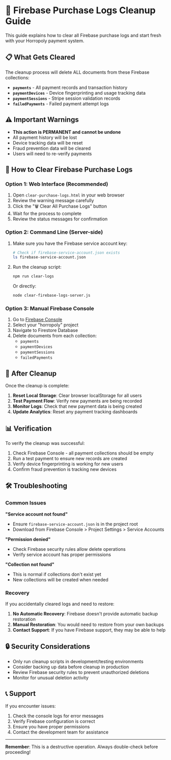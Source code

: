 # 🧹 Firebase Purchase Logs Cleanup Guide

This guide explains how to clear all Firebase purchase logs and start fresh with your Horropoly payment system.

## 📋 What Gets Cleared

The cleanup process will delete ALL documents from these Firebase collections:

- **`payments`** - All payment records and transaction history
- **`paymentDevices`** - Device fingerprinting and usage tracking data
- **`paymentSessions`** - Stripe session validation records
- **`failedPayments`** - Failed payment attempt logs

## ⚠️ Important Warnings

- **This action is PERMANENT and cannot be undone**
- All payment history will be lost
- Device tracking data will be reset
- Fraud prevention data will be cleared
- Users will need to re-verify payments

## 🚀 How to Clear Firebase Purchase Logs

### Option 1: Web Interface (Recommended)

1. Open `clear-purchase-logs.html` in your web browser
2. Review the warning message carefully
3. Click the "🗑️ Clear All Purchase Logs" button
4. Wait for the process to complete
5. Review the status messages for confirmation

### Option 2: Command Line (Server-side)

1. Make sure you have the Firebase service account key:
   ```bash
   # Check if firebase-service-account.json exists
   ls firebase-service-account.json
   ```

2. Run the cleanup script:
   ```bash
   npm run clear-logs
   ```

   Or directly:
   ```bash
   node clear-firebase-logs-server.js
   ```

### Option 3: Manual Firebase Console

1. Go to [Firebase Console](https://console.firebase.google.com)
2. Select your "horropoly" project
3. Navigate to Firestore Database
4. Delete documents from each collection:
   - `payments`
   - `paymentDevices`
   - `paymentSessions`
   - `failedPayments`

## 🔄 After Cleanup

Once the cleanup is complete:

1. **Reset Local Storage**: Clear browser localStorage for all users
2. **Test Payment Flow**: Verify new payments are being recorded
3. **Monitor Logs**: Check that new payment data is being created
4. **Update Analytics**: Reset any payment tracking dashboards

## 📊 Verification

To verify the cleanup was successful:

1. Check Firebase Console - all payment collections should be empty
2. Run a test payment to ensure new records are created
3. Verify device fingerprinting is working for new users
4. Confirm fraud prevention is tracking new devices

## 🛠️ Troubleshooting

### Common Issues

**"Service account not found"**
- Ensure `firebase-service-account.json` is in the project root
- Download from Firebase Console > Project Settings > Service Accounts

**"Permission denied"**
- Check Firebase security rules allow delete operations
- Verify service account has proper permissions

**"Collection not found"**
- This is normal if collections don't exist yet
- New collections will be created when needed

### Recovery

If you accidentally cleared logs and need to restore:

1. **No Automatic Recovery**: Firebase doesn't provide automatic backup restoration
2. **Manual Restoration**: You would need to restore from your own backups
3. **Contact Support**: If you have Firebase support, they may be able to help

## 🔒 Security Considerations

- Only run cleanup scripts in development/testing environments
- Consider backing up data before cleanup in production
- Review Firebase security rules to prevent unauthorized deletions
- Monitor for unusual deletion activity

## 📞 Support

If you encounter issues:

1. Check the console logs for error messages
2. Verify Firebase configuration is correct
3. Ensure you have proper permissions
4. Contact the development team for assistance

---

**Remember**: This is a destructive operation. Always double-check before proceeding! 